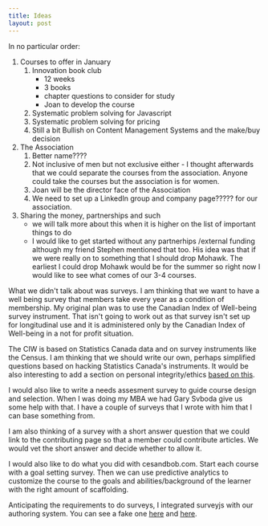 ```yaml
---
title: Ideas
layout: post
---
```


In no particular order:

1. Courses to offer in January
    1. Innovation book club
        * 12 weeks
        * 3 books
        * chapter questions to consider for study
        * Joan to develop the course
    2. Systematic problem solving for Javascript
    3. Systematic problem solving for pricing
    4. Still a bit Bullish on Content Management Systems and the make/buy decision
1. The Association
    1. Better name????
    2. Not inclusive of men but not exclusive either - I thought afterwards that we could separate the courses from the association. Anyone could take the courses but the association is for women.
    3. Joan will be the director face of the Association
    4. We need to set up a LinkedIn group and company page????? for our association.
1. Sharing the money, partnerships and such
    * we will talk more about this when it is higher on the list of important things to do
    * I would like to get started without any partnerhips /external funding although my friend Stephen mentioned that too. His idea was that if we were really on to something that I should drop Mohawk. The earliest I could drop Mohawk would be for the summer so right now I would like to see what comes of our 3-4 courses.

What we didn't talk about was surveys. I am thinking that we want to have a well being survey that members take every year as a condition of membership. My original plan was to use the Canadian Index of Well-being survey instrument. That isn't going to work out as that survey isn't set up for longitudinal use and it is administered only by the Canadian Index of Well-being in a not for profit situation.

The CIW is based on Statistics Canada data and on survey instruments like the Census. I am thinking that we should write our own, perhaps simplified questions based on hacking Statistics Canada's instruments.  It would be also interesting to add a section on personal integrity/ethics [based on this](https://digitalcommons.georgiasouthern.edu/cgi/viewcontent.cgi?article=1008&context=information-tech-facpubs). 

I would also like to write a needs assesment survey to guide course design and selection. When I was doing my MBA we had Gary Svboda give us some help with that. I have a couple of surveys that I wrote with him that I can base something from.

I am also thinking of a survey with a short answer question that we could link to the contributing page so that a member could contribute articles. We would vet the short answer and decide whether to allow it.

I would also like to do what you did with cesandbob.com. Start each course with a goal setting survey. Then we can use predictive analytics to customize the course to the goals and abilities/background of the learner with the right amount of scaffolding. 

Anticipating the requirements to do surveys, I integrated surveyjs with our authoring system. You can see a fake one [here](https://ysaas.ca/admin/collections/CIW/well_being.md) and [here](https://ysaas.ca/CIW/well_being/).